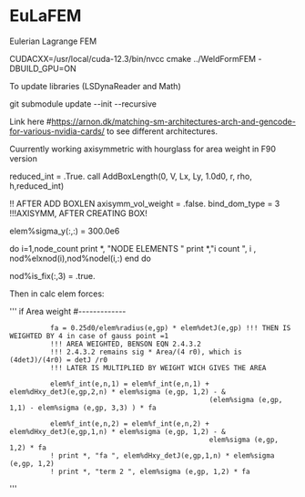 # EuLaFEM
Eulerian Lagrange FEM



CUDACXX=/usr/local/cuda-12.3/bin/nvcc cmake ../WeldFormFEM -DBUILD_GPU=ON

To update libraries (LSDynaReader and Math)

git submodule update --init --recursive



Link here #https://arnon.dk/matching-sm-architectures-arch-and-gencode-for-various-nvidia-cards/ to see different architectures. 


Cuurrently working axisymmetric with hourglass for area weight in F90 version

  reduced_int = .True.
  call AddBoxLength(0, V, Lx, Ly, 1.0d0, r, rho, h,reduced_int)

  !! AFTER ADD BOXLEN
  axisymm_vol_weight = .false.
  bind_dom_type = 3 !!!AXISYMM, AFTER CREATING BOX!

  
  elem%sigma_y(:,:) = 300.0e6
  
  do i=1,node_count
  print *, "NODE ELEMENTS "
    print *,"i count ", i , nod%elxnod(i),nod%nodel(i,:)
  end do

  nod%is_fix(:,3) = .true.
 
 
Then in calc elem forces:

'''
if Area weight
#-------------

              fa = 0.25d0/elem%radius(e,gp) * elem%detJ(e,gp) !!! THEN IS WEIGHTED BY 4 in case of gauss point =1
              !!! AREA WEIGHTED, BENSON EQN 2.4.3.2
              !!! 2.4.3.2 remains sig * Area/(4 r0), which is (4detJ)/(4r0) = detJ /r0
              !!! LATER IS MULTIPLIED BY WEIGHT WICH GIVES THE AREA

              elem%f_int(e,n,1) = elem%f_int(e,n,1) + elem%dHxy_detJ(e,gp,2,n) * elem%sigma (e,gp, 1,2) - &
                                                     (elem%sigma (e,gp, 1,1) - elem%sigma (e,gp, 3,3) ) * fa
                                                     
              elem%f_int(e,n,2) = elem%f_int(e,n,2) + elem%dHxy_detJ(e,gp,1,n) * elem%sigma (e,gp, 1,2) - &
                                                     elem%sigma (e,gp, 1,2) * fa          
              ! print *, "fa ", elem%dHxy_detJ(e,gp,1,n) * elem%sigma (e,gp, 1,2)
              ! print *, "term 2 ", elem%sigma (e,gp, 1,2) * fa    
              
'''